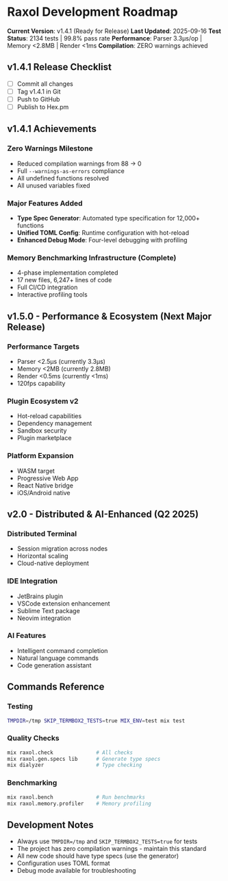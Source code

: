 # Raxol Development Roadmap

**Current Version**: v1.4.1 (Ready for Release)
**Last Updated**: 2025-09-16
**Test Status**: 2134 tests | 99.8% pass rate
**Performance**: Parser 3.3μs/op | Memory <2.8MB | Render <1ms
**Compilation**: ZERO warnings achieved

## v1.4.1 Release Checklist

- [ ] Commit all changes
- [ ] Tag v1.4.1 in Git
- [ ] Push to GitHub
- [ ] Publish to Hex.pm

## v1.4.1 Achievements

### Zero Warnings Milestone
- Reduced compilation warnings from 88 → 0
- Full `--warnings-as-errors` compliance
- All undefined functions resolved
- All unused variables fixed

### Major Features Added
- **Type Spec Generator**: Automated type specification for 12,000+ functions
- **Unified TOML Config**: Runtime configuration with hot-reload
- **Enhanced Debug Mode**: Four-level debugging with profiling

### Memory Benchmarking Infrastructure (Complete)
- 4-phase implementation completed
- 17 new files, 6,247+ lines of code
- Full CI/CD integration
- Interactive profiling tools

## v1.5.0 - Performance & Ecosystem (Next Major Release)

### Performance Targets
- Parser <2.5μs (currently 3.3μs)
- Memory <2MB (currently 2.8MB)
- Render <0.5ms (currently <1ms)
- 120fps capability

### Plugin Ecosystem v2
- Hot-reload capabilities
- Dependency management
- Sandbox security
- Plugin marketplace

### Platform Expansion
- WASM target
- Progressive Web App
- React Native bridge
- iOS/Android native

## v2.0 - Distributed & AI-Enhanced (Q2 2025)

### Distributed Terminal
- Session migration across nodes
- Horizontal scaling
- Cloud-native deployment

### IDE Integration
- JetBrains plugin
- VSCode extension enhancement
- Sublime Text package
- Neovim integration

### AI Features
- Intelligent command completion
- Natural language commands
- Code generation assistant

## Commands Reference

### Testing
```bash
TMPDIR=/tmp SKIP_TERMBOX2_TESTS=true MIX_ENV=test mix test
```

### Quality Checks
```bash
mix raxol.check              # All checks
mix raxol.gen.specs lib      # Generate type specs
mix dialyzer                 # Type checking
```

### Benchmarking
```bash
mix raxol.bench              # Run benchmarks
mix raxol.memory.profiler    # Memory profiling
```

## Development Notes

- Always use `TMPDIR=/tmp` and `SKIP_TERMBOX2_TESTS=true` for tests
- The project has zero compilation warnings - maintain this standard
- All new code should have type specs (use the generator)
- Configuration uses TOML format
- Debug mode available for troubleshooting